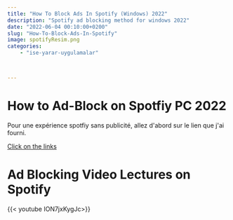 ```yaml
---
title: "How To Block Ads In Spotify (Windows) 2022"
description: "Spotify ad blocking method for windows 2022"
date: "2022-06-04 00:10:00+0200"
slug: "How-To-Block-Ads-In-Spotify"
image: spotifyResim.png
categories: 
    - "ise-yarar-uygulamalar"



---
```


# How to Ad-Block on Spotfiy PC 2022


Pour une expérience spotfiy sans publicité, allez d'abord sur le lien que j'ai fourni.

[Click on the links](https://bcvc.xyz/Lbi9HV5)

# Ad Blocking Video Lectures on Spotify


{{< youtube ION7jxKygJc>}}